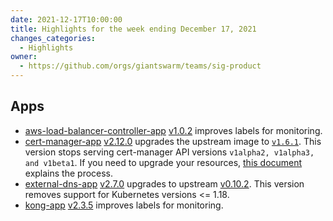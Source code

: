 ```yaml
---
date: 2021-12-17T10:00:00
title: Highlights for the week ending December 17, 2021
changes_categories:
  - Highlights
owner:
  - https://github.com/orgs/giantswarm/teams/sig-product
---
```


## Apps

- [aws-load-balancer-controller-app](https://github.com/giantswarm/aws-load-balancer-controller-app) [v1.0.2](https://github.com/giantswarm/aws-load-balancer-controller-app/blob/main/CHANGELOG.md#102---2021-12-14) improves labels for monitoring.
- [cert-manager-app](https://github.com/giantswarm/cert-manager-app/) [v2.12.0](https://github.com/giantswarm/cert-manager-app/blob/master/CHANGELOG.md#2120---2021-12-16) upgrades the upstream image to [`v1.6.1`](https://github.com/jetstack/cert-manager/releases/tag/v1.6.1). This version stops serving cert-manager API versions `v1alpha2, v1alpha3, and v1beta1`. If you need to upgrade your resources, [this document](https://cert-manager.io/docs/installation/upgrading/remove-deprecated-apis/#upgrading-existing-cert-manager-resources) explains the process.
- [external-dns-app](https://github.com/giantswarm/external-dns-app/) [v2.7.0](https://github.com/giantswarm/external-dns-app/blob/master/CHANGELOG.md#270---2021-12-16) upgrades to upstream [v0.10.2](https://github.com/kubernetes-sigs/external-dns/releases/tag/v0.10.2). This version removes support for Kubernetes versions <= 1.18.
- [kong-app](https://github.com/giantswarm/kong-app/) [v2.3.5](https://github.com/giantswarm/kong-app/blob/master/CHANGELOG.md#235---2021-12-14) improves labels for monitoring.